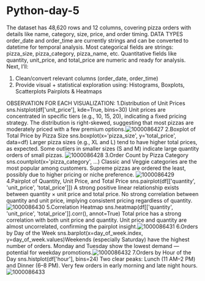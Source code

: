 # Python-day-5
The dataset has 48,620 rows and 12 columns, covering pizza orders with details like name, category, size, price, and order timing.
DATA TYPES
order_date and order_time are currently strings and can be converted to datetime for temporal analysis.
Most categorical fields are strings: pizza_size, pizza_category, pizza_name, etc.
Quantitative fields like quantity, unit_price, and total_price are numeric and ready for analysis.
Next, I’ll:
1. Clean/convert relevant columns (order_date, order_time)
2. Provide visual + statistical exploration using:
Histograms, Boxplots, Scatterplots
Pairplots & Heatmaps

OBSERVATION FOR EACH VISUALIZATION:
1.Distribution of Unit Prices
sns.histplot(df['unit_price'], kde=True, bins=30)
Unit prices are concentrated in specific tiers (e.g., 10, 15, 20), indicating a fixed pricing strategy.
The distribution is right-skewed, suggesting that most pizzas are moderately priced with a few premium options.![1000086427](https://github.com/user-attachments/assets/1bc5388e-85be-4a89-902c-893fbaadd546)
2.Boxplot of Total Price by Pizza Size
sns.boxplot(x='pizza_size', y='total_price', data=df)
Larger pizza sizes (e.g., XL and L) tend to have higher total prices, as expected.
Some outliers in smaller sizes (S and M) indicate large quantity orders of small pizzas.
![1000086428](https://github.com/user-attachments/assets/4e78fbcb-2bec-451a-86a5-07d35c0198f5)
3.Order Count by Pizza Category
sns.countplot(x='pizza_category', ...)
Classic and Veggie categories are the most popular among customers.
Supreme pizzas are ordered the least, possibly due to higher pricing or niche preference.
![1000086429](https://github.com/user-attachments/assets/f4961f5a-fb33-4a94-aa0a-f7866e7c76cb)
4.Pairplot of Quantity, Unit Price, and Total Price
sns.pairplot(df[['quantity', 'unit_price', 'total_price']])
A strong positive linear relationship exists between quantity × unit price and total price.
No strong correlation between quantity and unit price, implying consistent pricing regardless of quantity.
![1000086430](https://github.com/user-attachments/assets/84e6e50d-357f-4a0b-b36a-76cb7296b301)
5.Correlation Heatmap
sns.heatmap(df[['quantity', 'unit_price', 'total_price']].corr(), annot=True)
Total price has a strong correlation with both unit price and quantity.
Unit price and quantity are almost uncorrelated, confirming the pairplot insight.![1000086431](https://github.com/user-attachments/assets/47cb2ace-108e-4314-ab51-c6c6a5d184df)
6.Orders by Day of the Week
sns.barplot(x=day_of_week.index, y=day_of_week.values)Weekends (especially Saturday) have the highest number of orders.
Monday and Tuesday show the lowest demand — potential for weekday promotions.![1000086432](https://github.com/user-attachments/assets/0fc4df08-a3cd-4912-a66c-8b8d2ada11bc)
7.Orders by Hour of the Day
sns.histplot(df['hour'], bins=24)
Two clear peaks: Lunch (11 AM–2 PM) and Dinner (6–8 PM).
Very few orders in early morning and late night hours.![1000086433](https://github.com/user-attachments/assets/4f1bba97-66a3-4169-aa16-ca6eac68c70b)
